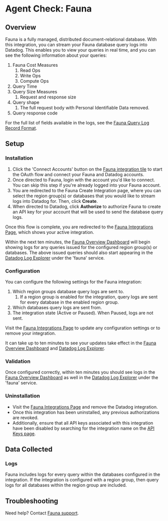 # Agent Check: Fauna

## Overview

Fauna is a fully managed, distributed document-relational database. With this integration, you can stream your Fauna database query logs into Datadog. This enables you to view your queries in real time, and you can see the following information about your queries:
1. Fauna Cost Measures
   1. Read Ops
   2. Write Ops
   3. Compute Ops
2. Query Time
3. Query Size Measures
   1. Request and response size
4. Query shape
   1. The full request body with Personal Identifiable Data removed.
5. Query response code

For the full list of fields available in the logs, see the [Fauna Query Log Record Format][1].

## Setup

### Installation

1. Click the 'Connect Accounts' button on the [Fauna integration tile][3] to start the OAuth flow and connect your Fauna and Datadog accounts.
2. Once directed to Fauna, login with the account you'd like to connect. You can skip this step if you're already logged into your Fauna account.
3. You are redirected to the Fauna Create Integration page, where you can select the region group(s) or databases that you would like to stream logs into Datadog for. Then, click **Create**.
4. When directed to Datadog, click **Authorize** to authorize Fauna to create an API key for your account that will be used to send the database query logs.

Once this flow is complete, you are redirected to the [Fauna Integrations Page][2], which shows your active integration.

Within the next ten minutes, the [Fauna Overview Dashboard][7] will begin showing logs for any queries issued for the configured region group(s) or databases.
The above issued queries should also start appearing in the [Datadog Log Explorer][4] under the 'fauna' service.

### Configuration

You can configure the following settings for the Fauna integration:

1. Which region groups database query logs are sent to.
   1. If a region group is enabled for the integration, query logs are sent for every database in the enabled region group.
2. Which databases query logs are sent from.
3. The integration state (Active or Paused). When Paused, logs are not sent.

Visit the [Fauna Integrations Page][2] to update any configuration settings or to remove your integration.

It can take up to ten minutes to see your updates take effect in the [Fauna Overview Dashboard][7] and [Datadog Log Explorer][4].

### Validation

Once configured correctly, within ten minutes you should see logs in the [Fauna Overview Dashboard][7] as well in the [Datadog Log Explorer][4] under the 'fauna' service.

### Uninstallation
 - Visit the [Fauna Integrations Page][2] and remove the Datadog integration.
 - Once this integration has been uninstalled, any previous authorizations are revoked.
 - Additionally, ensure that all API keys associated with this integration have been disabled by searching for the integration name on the [API Keys page][5].

## Data Collected

### Logs

Fauna includes logs for every query within the databases configured in the integration.
If the integration is configured with a region group, then query logs for all databases within the region group are included.

## Troubleshooting

Need help? Contact [Fauna support][6].

[1]: https://docs.fauna.com/fauna/current/tools/query_log/reference/log_reference
[2]: https://dashboard.fauna.com/resources/integrations
[3]: https://app.datadoghq.com/integrations/fauna
[4]: https://docs.datadoghq.com/logs/explorer/
[5]: https://app.datadoghq.com/organization-settings/api-keys
[6]: mailto:support@fauna.com
[7]: https://app.datadoghq.com/dashboard/lists?q=Fauna%20Overview
